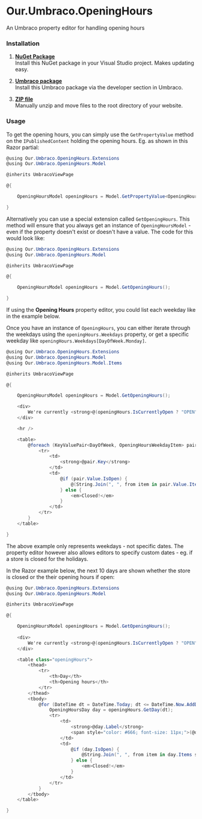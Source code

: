 # Our.Umbraco.OpeningHours
An Umbraco property editor for handling opening hours

### Installation

1. [**NuGet Package**][NuGetPackageUrl]  
Install this NuGet package in your Visual Studio project. Makes updating easy.

2. [**Umbraco package**][UmbracoPackageUrl]  
Install this Umbraco package via the developer section in Umbraco.

3. [**ZIP file**][GitHubReleaseUrl]  
Manually unzip and move files to the root directory of your website.

### Usage

To get the opening hours, you can simply use the `GetPropertyValue` method on the `IPublishedContent` holding the opening hours. Eg. as shown in this Razor partial:

```C#
@using Our.Umbraco.OpeningHours.Extensions
@using Our.Umbraco.OpeningHours.Model

@inherits UmbracoViewPage

@{

    OpeningHoursModel openingHours = Model.GetPropertyValue<OpeningHoursModel>("openingHours");

}
```

Alternatively you can use a special extension called `GetOpeningHours`. This method will ensure that you always get an instance of `OpeningHoursModel` - even if the property doesn't exist or doesn't have a value. The code for this would look like:

```C#
@using Our.Umbraco.OpeningHours.Extensions
@using Our.Umbraco.OpeningHours.Model

@inherits UmbracoViewPage

@{

    OpeningHoursModel openingHours = Model.GetOpeningHours();

}
```

If using the **Opening Hours** property editor, you could list each weekday like in the example below.

Once you have an instance of `OpeningHours`, you can either iterate through the weekdays using the `openingHours.Weekdays` property, or get a specific weekday like `openingHours.Weekdays[DayOfWeek.Monday]`.

```C#
@using Our.Umbraco.OpeningHours.Extensions
@using Our.Umbraco.OpeningHours.Model
@using Our.Umbraco.OpeningHours.Model.Items

@inherits UmbracoViewPage

@{

    OpeningHoursModel openingHours = Model.GetOpeningHours();

    <div>
        We're currently <strong>@(openingHours.IsCurrentlyOpen ? "OPEN" : "CLOSED")</strong>
    </div>

    <hr />

    <table>
        @foreach (KeyValuePair<DayOfWeek, OpeningHoursWeekdayItem> pair in openingHours.Weekdays) {
            <tr>
                <td>
                    <strong>@pair.Key</strong>
                </td>
                <td>
                    @if (pair.Value.IsOpen) {
                        @(String.Join(", ", from item in pair.Value.Items select item.Opens + " - " + item.Closes))
                    } else {
                        <em>Closed!</em>
                    }
                </td>
            </tr>
        }
    </table>

}
```

The above example only represents weekdays - not specific dates. The property editor however also allows editors to specify custom dates - eg. if a store is closed for the holidays.

In the Razor example below, the next 10 days are shown whether the store is closed or the their opening hours if open:

```C#
@using Our.Umbraco.OpeningHours.Extensions
@using Our.Umbraco.OpeningHours.Model

@inherits UmbracoViewPage

@{

    OpeningHoursModel openingHours = Model.GetOpeningHours();
    
    <div>
        We're currently <strong>@(openingHours.IsCurrentlyOpen ? "OPEN" : "CLOSED")</strong>
    </div>

    <table class="openingHours">
        <thead>
            <tr>
                <th>Day</th>
                <th>Opening hours</th>
            </tr>
        </thead>
        <tbody>
            @for (DateTime dt = DateTime.Today; dt <= DateTime.Now.AddDays(7); dt = dt.AddDays(1)) {
                OpeningHoursDay day = openingHours.GetDay(dt);
                <tr>
                    <td>
                        <strong>@day.Label</strong>
                        <span style="color: #666; font-size: 11px;">(@day.Date.ToLongDateString())</span>
                    </td>
                    <td>
                        @if (day.IsOpen) {
                            @String.Join(", ", from item in day.Items select item.Opens.ToString("HH:mm") + " - " + item.Closes.ToString("HH:mm"))
                        } else {
                            <em>Closed!</em>
                        }
                    </td>
                </tr>
            }
        </tbody>
    </table>

}
```



[NuGetPackageUrl]: https://www.nuget.org/packages/Our.Umbraco.OpeningHours/1.0.0-beta1
[UmbracoPackageUrl]: https://our.umbraco.org/projects/backoffice-extensions/ourumbracoopeninghours/
[GitHubReleaseUrl]: https://github.com/bomortensen/Our.Umbraco.OpeningHours/releases/tag/v1.0.0-beta1
